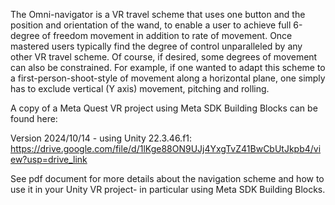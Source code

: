 
The Omni-navigator is a VR travel scheme that uses one button and the position and orientation of the wand, to enable a user to achieve
full 6-degree of freedom movement in addition to rate of movement. Once mastered users typically find the degree of control unparalleled by any other
VR travel scheme. Of course, if desired, some degrees of movement can also be constrained.
For example, if one wanted to adapt this scheme to a first-person-shoot-style of movement along a
horizontal plane, one simply has to exclude vertical (Y axis) movement, pitching and rolling.

A copy of a Meta Quest VR project using Meta SDK Building Blocks can be found here:

Version 2024/10/14 - using Unity 22.3.46.f1:
https://drive.google.com/file/d/1lKge88ON9UJj4YxgTvZ41BwCbUtJkpb4/view?usp=drive_link

See pdf document for more details about the navigation scheme and how to use it in your Unity VR project- in particular using Meta SDK Building Blocks.



